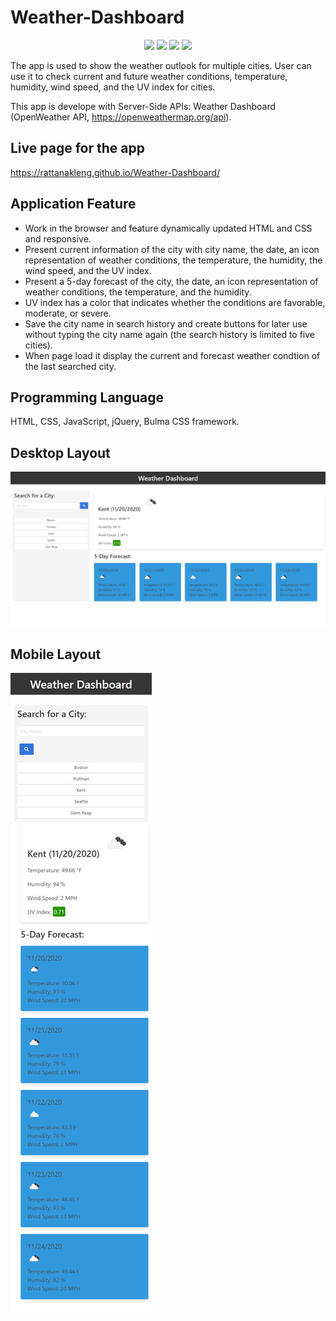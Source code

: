 # Weather-Dashboard

<p align="center">
    <img src="https://img.shields.io/github/repo-size/rattanakleng/Weather-Dashboard" />
    <img src="https://img.shields.io/github/issues/rattanakleng/Weather-Dashboard" />
    <img src="https://img.shields.io/github/last-commit/rattanakleng/Weather-Dashboard" />
    <img src="https://img.shields.io/badge/License-MIT-yellow.svg" />
</p>

The app is used to show the weather outlook for multiple cities. User can use it to check current and future weather conditions, temperature, humidity, wind speed, and the UV index for cities.

This app is develope with Server-Side APIs: Weather Dashboard (OpenWeather API, https://openweathermap.org/api).

## Live page for the app

https://rattanakleng.github.io/Weather-Dashboard/

## Application Feature

- Work in the browser and feature dynamically updated HTML and CSS and responsive.
- Present current information of the city with city name, the date, an icon representation of weather conditions, the temperature, the humidity, the wind speed, and the UV index.
- Present a 5-day forecast of the city, the date, an icon representation of weather conditions, the temperature, and the humidity.
- UV index has a color that indicates whether the conditions are favorable, moderate, or severe.
- Save the city name in search history and create buttons for later use without typing the city name again (the search history is limited to five cities). 
- When page load it display the current and forecast weather condtion of the last searched city.

## Programming Language

HTML, CSS, JavaScript, jQuery, Bulma CSS framework.

## Desktop Layout

![Desktop Layout](./img/desktop-layout.JPG)

## Mobile Layout

![Desktop Layout](./img/mobile-layout.png)


